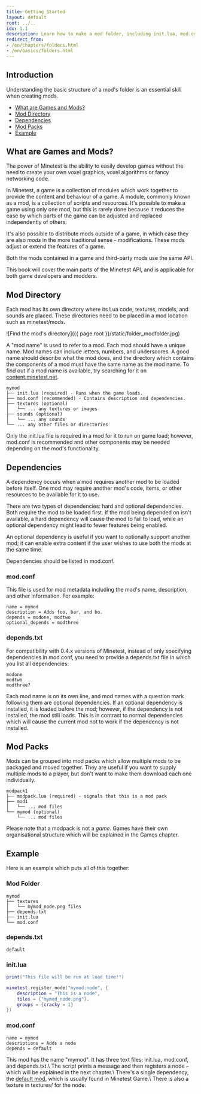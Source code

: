 ```yaml
---
title: Getting Started
layout: default
root: ../..
idx: 1.1
description: Learn how to make a mod folder, including init.lua, mod.conf and more.
redirect_from:
- /en/chapters/folders.html
- /en/basics/folders.html
---
```


## Introduction

Understanding the basic structure of a mod's folder is an essential skill when
creating mods.

* [What are Games and Mods?](#what-are-games-and-mods)
* [Mod Directory](#mod-directory)
* [Dependencies](#dependencies)
* [Mod Packs](#mod-packs)
* [Example](#example)


## What are Games and Mods?

The power of Minetest is the ability to easily develop games without the need
to create your own voxel graphics, voxel algorithms or fancy networking code.

In Minetest, a game is a collection of modules which work together to provide the
content and behaviour of a game.
A module, commonly known as a mod, is a collection of scripts and resources.
It's possible to make a game using only one mod, but this is rarely done because it
reduces the ease by which parts of the game can be adjusted and replaced
independently of others.

It's also possible to distribute mods outside of a game, in which case they
are also *mods* in the more traditional sense - modifications. These mods adjust
or extend the features of a game.

Both the mods contained in a game and third-party mods use the same API.

This book will cover the main parts of the Minetest API,
and is applicable for both game developers and modders.

## Mod Directory

Each mod has its own directory where its Lua code, textures, models, and
sounds are placed. These directories need to be placed in a mod location such as
minetest/mods.

![Find the mod's directory]({{ page.root }}/static/folder_modfolder.jpg)

A "mod name" is used to refer to a mod. Each mod should have a unique name.
Mod names can include letters, numbers, and underscores. A good name should
describe what the mod does, and the directory which contains the components of a mod
must have the same name as the mod name.
To find out if a mod name is available, try searching for it on
[content.minetest.net](https://content.minetest.net).

    mymod
    ├── init.lua (required) - Runs when the game loads.
    ├── mod.conf (recommended) - Contains description and dependencies.
    ├── textures (optional)
    │   └── ... any textures or images
    ├── sounds (optional)
    │   └── ... any sounds
    └── ... any other files or directories

Only the init.lua file is required in a mod for it to run on game load;
however, mod.conf is recommended and other components may be needed
depending on the mod's functionality.

## Dependencies

A dependency occurs when a mod requires another mod to be loaded before itself.
One mod may require another mod's code, items, or other resources to be available
for it to use.

There are two types of dependencies: hard and optional dependencies.
Both require the mod to be loaded first. If the mod being depended on isn't
available, a hard dependency will cause the mod to fail to load, while an optional
dependency might lead to fewer features being enabled.

An optional dependency is useful if you want to optionally support another mod; it can
enable extra content if the user wishes to use both the mods at the same time.

Dependencies should be listed in mod.conf.

### mod.conf

This file is used for mod metadata including the mod's name, description, and other
information. For example:

    name = mymod
    description = Adds foo, bar, and bo.
    depends = modone, modtwo
    optional_depends = modthree

### depends.txt

For compatibility with 0.4.x versions of Minetest, instead of only specifying
dependencies in mod.conf, you need to provide a depends.txt file in which
you list all dependencies:

    modone
    modtwo
    modthree?

Each mod name is on its own line, and mod names with a question mark
following them are optional dependencies.
If an optional dependency is installed, it is loaded before the mod;
however, if the dependency is not installed, the mod still loads.
This is in contrast to normal dependencies which will cause the current
mod not to work if the dependency is not installed.

## Mod Packs

Mods can be grouped into mod packs which allow multiple mods to be packaged
and moved together. They are useful if you want to supply multiple mods to
a player, but don't want to make them download each one individually.

    modpack1
    ├── modpack.lua (required) - signals that this is a mod pack
    ├── mod1
    │   └── ... mod files
    └── mymod (optional)
        └── ... mod files

Please note that a modpack is not a *game*.
Games have their own organisational structure which will be explained in the
Games chapter.

## Example

Here is an example which puts all of this together:

### Mod Folder
    mymod
    ├── textures
    │   └── mymod_node.png files
    ├── depends.txt
    ├── init.lua
    └── mod.conf

### depends.txt
    default

### init.lua
```lua
print("This file will be run at load time!")

minetest.register_node("mymod:node", {
    description = "This is a node",
    tiles = {"mymod_node.png"},
    groups = {cracky = 1}
})
```

### mod.conf
    name = mymod
    descriptions = Adds a node
    depends = default

This mod has the name "mymod". It has three text files: init.lua, mod.conf,
and depends.txt.\\
The script prints a message and then registers a node –
which will be explained in the next chapter.\\
There's a single dependency, the
[default mod](https://content.minetest.net/metapackages/default/), which is
usually found in Minetest Game.\\
There is also a texture in textures/ for the node.
